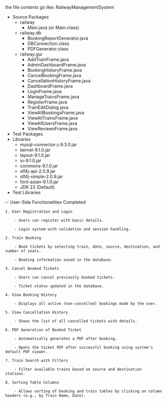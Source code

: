 the file contents go like: 
RailwayManagementSystem
  - Source Packages
    - railway
      - Main.java (or Main.class)
    - railway.db
      - BookingReportGenerator.java
      - DBConnection.class
      - PDFGenerator.class
    - railway.gui
      - AddTrainFrame.java
      - AdminDashboardFrame.java
      - BookingHistoryFrame.java
      - CancelBookingFrame.java
      - CancellationHistoryFrame.java
      - DashboardFrame.java
      - LoginFrame.java
      - ManageTrainsFrame.java
      - RegisterFrame.java
      - TrainEditDialog.java
      - ViewAllBookingsFrame.java
      - ViewAllTrainsFrame.java
      - ViewAllUsersFrame.java
      - ViewReviewsFrame.java
  - Test Packages
  - Libraries
    - mysql-connector-j-9.3.0.jar
    - kernel-9.1.0.jar
    - layout-9.1.0.jar
    - io-9.1.0.jar
    - commons-9.1.0.jar
    - slf4j-api-2.0.9.jar
    - slf4j-simple-2.0.9.jar
    - font-asian-9.1.0.jar
    - JDK 23 (Default)
  - Test Libraries 


✅ User-Side Functionalities Completed

    1. User Registration and Login

        - Users can register with basic details.

        - Login system with validation and session handling.

    2. Train Booking

        - Book tickets by selecting train, date, source, destination, and number of seats.

        - Booking information saved in the database.

    3. Cancel Booked Tickets

        - Users can cancel previously booked tickets.

        - Ticket status updated in the database.

    4. View Booking History

        - Displays all active (non-cancelled) bookings made by the user.

    5. View Cancellation History

        - Shows the list of all cancelled tickets with details.

    6. PDF Generation of Booked Ticket

        - Automatically generates a PDF after booking.

        - Opens the ticket PDF after successful booking using system's default PDF viewer.

    7. Train Search with Filters

        - Filter available trains based on source and destination stations.

    8. Sorting Table Columns

        - Allows sorting of booking and train tables by clicking on column headers (e.g., by Train Name, Date).
